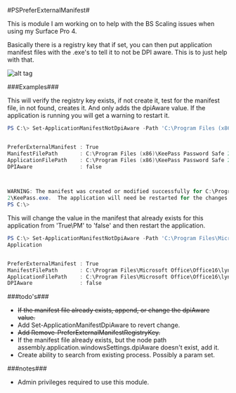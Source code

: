 #PSPreferExternalManifest#

This is module I am working on to help with the BS Scaling issues when using my Surface Pro 4.

Basically there is a registry key that if set, you can then put application manifest files with the .exe's to tell it to not be DPI aware.  This is to just help with that.


![alt tag](http://dotps1.github.io/PSPreferExternalManifest/Images/mstsc.gif)
    
###Examples###

This will verify the registry key exists, if not create it, test for the manifest file, in not found, creates it.
And only adds the dpiAware value.  If the application is running you will get a warning to restart it.
```PowerShell
PS C:\> Set-ApplicationManifestNotDpiAware -Path 'C:\Program Files (x86)\KeePass Password Safe 2\KeePass.exe'


PreferExternalManifest : True
ManifestFilePath       : C:\Program Files (x86)\KeePass Password Safe 2\KeePass.exe.manifest
ApplicationFilePath    : C:\Program Files (x86)\KeePass Password Safe 2\KeePass.exe
DPIAware               : false



WARNING: The manifest was created or modified successfully for C:\Program Files (x86)\KeePass Password Safe
2\KeePass.exe.  The application will need be restarted for the changes to take effect.
PS C:\>
```


This will change the value in the manifest that already exists for this application from 'True\PM' to 'false' and then restart the application.
```PowerShell
PS C:\> Set-ApplicationManifestNotDpiAware -Path 'C:\Program Files\Microsoft Office\Office16\lync.exe' -ForceRestart
Application


PreferExternalManifest : True
ManifestFilePath       : C:\Program Files\Microsoft Office\Office16\lync.exe.manifest
ApplicationFilePath    : C:\Program Files\Microsoft Office\Office16\lync.exe
DPIAware               : false
``` 

###todo's###
* ~~If the manifest file already exists, append, or change the dpiAware value.~~
* Add Set-ApplicationManifestDpiAware to revert change.
* ~~Add Remove-PreferExternalManifestRegistryKey.~~
* If the manifest file already exists, but the node path assembly.application.windowsSettings.dpiAware doesn't exist, add it.
* Create ability to search from existing process.  Possibly  a param set.


###notes###
* Admin privileges required to use this module.